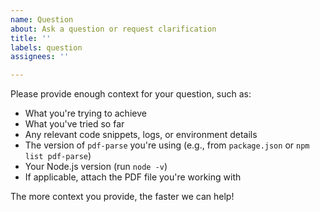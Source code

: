 ```yaml
---
name: Question
about: Ask a question or request clarification
title: ''
labels: question
assignees: ''

---
```



Please provide enough context for your question, such as:  
- What you're trying to achieve
- What you've tried so far
- Any relevant code snippets, logs, or environment details
- The version of `pdf-parse` you're using (e.g., from `package.json` or `npm list pdf-parse`)
- Your Node.js version (run `node -v`)
- If applicable, attach the PDF file you're working with

The more context you provide, the faster we can help!